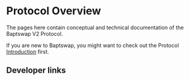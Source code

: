# Protocol Overview

The pages here contain conceptual and technical documentation of the Baptswap V2 Protocol.

If you are new to Baptswap, you might want to check out the Protocol [Introduction](../../../) first.

## Developer links
